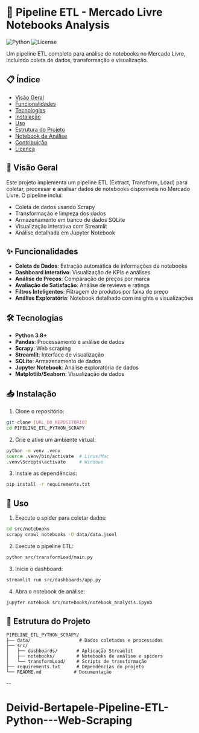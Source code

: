 # 🚀 Pipeline ETL - Mercado Livre Notebooks Analysis

![Python](https://img.shields.io/badge/python-3.8%2B-blue)
![License](https://img.shields.io/badge/license-MIT-green)

Um pipeline ETL completo para análise de notebooks no Mercado Livre, incluindo coleta de dados, transformação e visualização.

## 📋 Índice

- [Visão Geral](#-visão-geral)
- [Funcionalidades](#-funcionalidades)
- [Tecnologias](#-tecnologias)
- [Instalação](#-instalação)
- [Uso](#-uso)
- [Estrutura do Projeto](#-estrutura-do-projeto)
- [Notebook de Análise](#-notebook-de-análise)
- [Contribuição](#-contribuição)
- [Licença](#-licença)

## 🌟 Visão Geral

Este projeto implementa um pipeline ETL (Extract, Transform, Load) para coletar, processar e analisar dados de notebooks disponíveis no Mercado Livre. O pipeline inclui:

- Coleta de dados usando Scrapy
- Transformação e limpeza dos dados
- Armazenamento em banco de dados SQLite
- Visualização interativa com Streamlit
- Análise detalhada em Jupyter Notebook

## ✨ Funcionalidades

- **Coleta de Dados**: Extração automática de informações de notebooks
- **Dashboard Interativo**: Visualização de KPIs e análises
- **Análise de Preços**: Comparação de preços por marca
- **Avaliação de Satisfação**: Análise de reviews e ratings
- **Filtros Inteligentes**: Filtragem de produtos por faixa de preço
- **Análise Exploratória**: Notebook detalhado com insights e visualizações

## 🛠️ Tecnologias

- **Python 3.8+**
- **Pandas**: Processamento e análise de dados
- **Scrapy**: Web scraping
- **Streamlit**: Interface de visualização
- **SQLite**: Armazenamento de dados
- **Jupyter Notebook**: Análise exploratória de dados
- **Matplotlib/Seaborn**: Visualização de dados

## 📥 Instalação

1. Clone o repositório:
```bash
git clone [URL_DO_REPOSITÓRIO]
cd PIPELINE_ETL_PYTHON_SCRAPY
```

2. Crie e ative um ambiente virtual:
```bash
python -m venv .venv
source .venv/bin/activate  # Linux/Mac
.venv\Scripts\activate     # Windows
```

3. Instale as dependências:
```bash
pip install -r requirements.txt
```

## 🚀 Uso

1. Execute o spider para coletar dados:
```bash
cd src/notebooks
scrapy crawl notebooks -O data/data.jsonl
```

2. Execute o pipeline ETL:
```bash
python src/transformLoad/main.py
```

3. Inicie o dashboard:
```bash
streamlit run src/dashboards/app.py
```

4. Abra o notebook de análise:
```bash
jupyter notebook src/notebooks/notebook_analysis.ipynb
```

## 📁 Estrutura do Projeto

```
PIPELINE_ETL_PYTHON_SCRAPY/
├── data/                  # Dados coletados e processados
├── src/
│   ├── dashboards/       # Aplicação Streamlit
│   ├── notebooks/        # Notebooks de análise e spiders
│   └── transformLoad/    # Scripts de transformação
├── requirements.txt      # Dependências do projeto
└── README.md            # Documentação
```

--

# Deivid-Bertapele-Pipeline-ETL-Python---Web-Scraping
